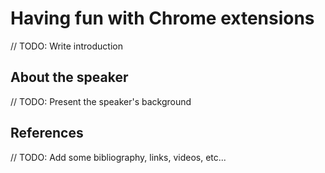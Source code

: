 # Having fun with Chrome extensions

// TODO: Write introduction

## About the speaker

// TODO: Present the speaker's background 

## References

// TODO: Add some bibliography, links, videos, etc...